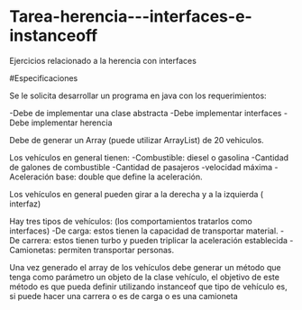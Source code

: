# Tarea-herencia---interfaces-e-instanceoff
Ejercicios relacionado a la herencia con interfaces

#Especificaciones

Se le solicita desarrollar un programa en java con los requerimientos:

-Debe de implementar una clase abstracta
-Debe implementar interfaces
-Debe implementar herencia

Debe de generar un Array (puede utilizar ArrayList) de 20 vehiculos.  

Los vehículos en general tienen:
-Combustible: diesel o gasolina
-Cantidad de galones de combustible
-Cantidad de pasajeros
-velocidad máxima
-Aceleración base: double que define la aceleración.

Los vehículos en general pueden girar a la derecha y a la izquierda ( interfaz)

Hay tres tipos de vehículos: (los comportamientos tratarlos como interfaces)
-De carga: estos tienen la capacidad de transportar material.
-De carrera: estos tienen turbo y pueden triplicar la aceleración establecida
-Camionetas: permiten transportar personas.

Una vez generado el array de los vehículos debe generar un método que tenga como parámetro un objeto de la clase
vehículo, el objetivo de este método es que pueda definir utilizando instanceof que tipo de vehículo es, si puede hacer
una carrera o es de carga o es una camioneta
